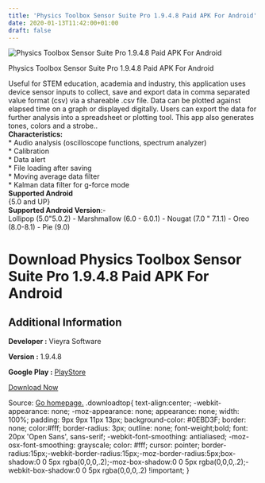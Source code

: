 ```yaml
---
title: 'Physics Toolbox Sensor Suite Pro 1.9.4.8 Paid APK For Android'
date: 2020-01-13T11:42:00+01:00
draft: false
---
```


![Physics Toolbox Sensor Suite Pro 1.9.4.8 Paid APK For Android](https://i2.wp.com/apkhome.net/wp-content/uploads/2020/01/Physics-Toolbox-Sensor-Suite-Pro-1.9.4.8-Paid.png "Physics Toolbox Sensor Suite Pro 1.9.4.8 Paid APK For Android")

  

Physics Toolbox Sensor Suite Pro 1.9.4.8 Paid APK For Android

Useful for STEM education, academia and industry, this application uses device sensor inputs to collect, save and export data in comma separated value format (csv) via a shareable .csv file. Data can be plotted against elapsed time on a graph or displayed digitally. Users can export the data for further analysis into a spreadsheet or plotting tool. This app also generates tones, colors and a strobe..  
**Characteristics:**  
\* Audio analysis (oscilloscope functions, spectrum analyzer)  
\* Calibration  
\* Data alert  
\* File loading after saving  
\* Moving average data filter  
\* Kalman data filter for g-force mode  
**Supported Android**  
{5.0 and UP}  
**Supported Android Version**:-  
Lollipop (5.0"5.0.2) - Marshmallow (6.0 - 6.0.1) - Nougat (7.0 " 7.1.1) - Oreo (8.0-8.1) - Pie (9.0)

Download Physics Toolbox Sensor Suite Pro 1.9.4.8 Paid APK For Android
======================================================================

Additional Information
----------------------

**Developer :** Vieyra Software

**Version :** 1.9.4.8

**Google Play :** [PlayStore](https://play.google.com/store/apps/details?id=net.vieyrasoftware.physicstoolboxsuitepro)

  

[Download Now](https://store4app.co/post/physics-toolbox-sensor-suite-pro-1-9-4-8-paid-apk-for-android_1578912113)

  
Source: [Go homepage.](https://store4app.co/post/physics-toolbox-sensor-suite-pro-1-9-4-8-paid-apk-for-android_1578912113) .downloadtop{ text-align:center; -webkit-appearance: none; -moz-appearance: none; appearance: none; width: 100%; padding: 9px 9px 11px 13px; background-color: #0EBD3F; border: none; color:#fff; border-radius: 3px; outline: none; font-weight;bold; font: 20px 'Open Sans', sans-serif; -webkit-font-smoothing: antialiased; -moz-osx-font-smoothing: grayscale; color: #fff; cursor: pointer; border-radius:15px;-webkit-border-radius:15px;-moz-border-radius:5px;box-shadow:0 0 5px rgba(0,0,0,.2);-moz-box-shadow:0 0 5px rgba(0,0,0,.2);-webkit-box-shadow:0 0 5px rgba(0,0,0,.2) !important; }